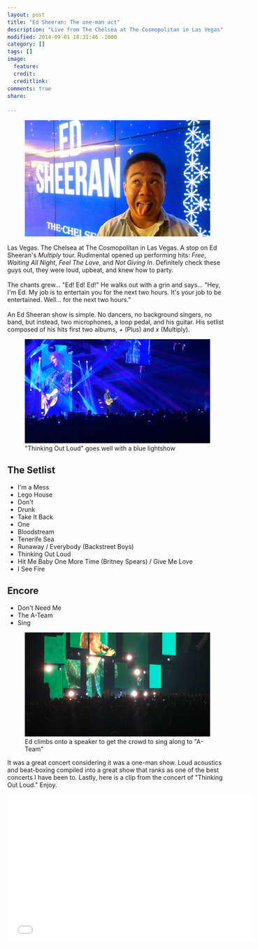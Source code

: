 ```yaml
---
layout: post
title: "Ed Sheeran: The one-man act"
description: "Live from The Chelsea at The Cosmopolitan in Las Vegas"
modified: 2014-09-01 18:31:46 -1000
category: []
tags: []
image:
  feature: 
  credit: 
  creditlink: 
comments: true
share: 

---
```

<figure>
	<img src="/images/ed-sheeran/concert-3.JPG">
</figure>

Las Vegas. The Chelsea at The Cosmopolitan in Las Vegas. A stop on Ed Sheeran's *Multiply* tour. 
Rudimental opened up performing hits: *Free*, *Waiting All Night*, *Feel The Love*, and *Not Giving In*. 
Definitely check these guys out, they were loud, upbeat, and knew how to party.
<br><br> 
The chants grew... "Ed! Ed! Ed!" He walks out with a grin and says... 
"Hey, I'm Ed. My job is to entertain you for the next two hours. It's your job to 
be entertained. Well... for the next two hours." 
<br><br>
An Ed Sheeran show is simple. No dancers, no background singers, no band, but instead, two microphones, 
a loop pedal, and his guitar. His setlist composed of his hits first two albums, *+* (Plus) and *x* (Multiply).

<figure>
	<img src="/images/ed-sheeran/concert-2.PNG">
	<figcaption>"Thinking Out Loud" goes well with a blue lightshow</figcaption>
</figure>

## The Setlist 

* I'm a Mess 
* Lego House 
* Don't 
* Drunk 
* Take It Back 
* One 
* Bloodstream 
* Tenerife Sea 
* Runaway / Everybody (Backstreet Boys) 
* Thinking Out Loud 
* Hit Me Baby One More Time (Britney Spears) / Give Me Love 
* I See Fire 

## Encore

* Don't Need Me
* The A-Team
* Sing

<figure>
	<img src="/images/ed-sheeran/concert-1.PNG">
	<figcaption>Ed climbs onto a speaker to get the crowd to sing along to "A-Team"</figcaption>
</figure>

It was a great concert considering it was a one-man show. Loud acoustics and beat-boxing compiled 
into a great show that ranks as one of the best concerts I have been to. Lastly, here is a clip 
from the concert of "Thinking Out Loud." Enjoy.

<iframe width="560" height="340" src="//www.youtube.com/embed/USH66UfcvFE" frameborder="0" allowfullscreen></iframe>

